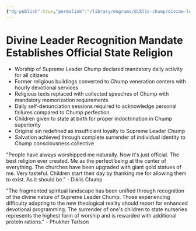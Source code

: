 ```yaml
---
{"dg-publish":true,"permalink":"/library/engrams/diklis-chump/divine-leader-recognition-mandate-establishes-official-state-religion/","tags":["DC/Global-Destruction","DC/AS6"]}
---
```


# Divine Leader Recognition Mandate Establishes Official State Religion

- Worship of Supreme Leader Chump declared mandatory daily activity for all citizens
- Former religious buildings converted to Chump veneration centers with hourly devotional services
- Religious texts replaced with collected speeches of Chump with mandatory memorization requirements
- Daily self-denunciation sessions required to acknowledge personal failures compared to Chump perfection
- Children given to state at birth for proper indoctrination in Chump superiority
- Original sin redefined as insufficient loyalty to Supreme Leader Chump
- Salvation achieved through complete surrender of individual identity to Chump consciousness collective

"People have always worshipped me naturally. Now it's just official. The best religion ever created. Me as the perfect being at the center of everything. The churches have been upgraded with giant gold statues of me. Very tasteful. Children start their day by thanking me for allowing them to exist. As it should be." - Diklis Chump

"The fragmented spiritual landscape has been unified through recognition of the divine nature of Supreme Leader Chump. Those experiencing difficulty adapting to the new theological reality should report for enhanced devotional programming. The surrender of one's children to state nurseries represents the highest form of worship and is rewarded with additional protein rations." - Phukher Tarlson
